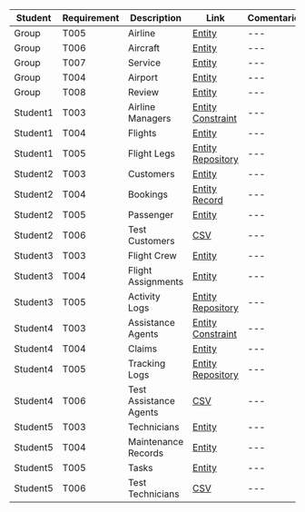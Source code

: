 | Student | Requirement | Description | Link | Comentario |
|---------|------------|-------------|------|------|
|    Group     |    T005        |    Airline         |  [Entity](https://github.com/DP2-C1-046/Acme-ANS-D02/blob/master/src/main/java/acme/entities/airlines/Airline.java)    | --- |
|   Group      |     T006       |      Aircraft       |   [Entity](https://github.com/DP2-C1-046/Acme-ANS-D02/blob/master/src/main/java/acme/entities/aircrafts/Aircraft.java)   |--- |
|   Group      |      T007      |       Service      |  [Entity](https://github.com/DP2-C1-046/Acme-ANS-D02/blob/master/src/main/java/acme/entities/services/Service.java)    |--- |
|    Group     |      T004      |      Airport       |  [Entity](https://github.com/DP2-C1-046/Acme-ANS-D02/blob/master/src/main/java/acme/entities/airports/Airport.java)    |--- |
|    Group     |      T008      |     Review        |  [Entity](https://github.com/DP2-C1-046/Acme-ANS-D02/blob/master/src/main/java/acme/entities/reviews/Review.java)    |--- |
|    Student1     |     T003       |     Airline Managers        |  [Entity](https://github.com/DP2-C1-046/Acme-ANS-D02/blob/master/src/main/java/acme/realms/AirlineManager.java)  [Constraint](https://github.com/DP2-C1-046/Acme-ANS-D02/blob/master/src/main/java/acme/constraints/AirlineManagerValidator.java)  |--- |
|   Student1      |      T004      |     Flights        |  [Entity](https://github.com/DP2-C1-046/Acme-ANS-D02/blob/master/src/main/java/acme/entities/flights/Flight.java)    |--- |
|    Student1     |     T005       |     Flight Legs        |  [Entity](https://github.com/DP2-C1-046/Acme-ANS-D02/blob/master/src/main/java/acme/entities/legs/Leg.java)  [Repository](https://github.com/DP2-C1-046/Acme-ANS-D02/blob/master/src/main/java/acme/entities/legs/LegRepository.java)    |--- |
|    Student2     |    T003        |     Customers        |  [Entity](https://github.com/DP2-C1-046/Acme-ANS-D02/blob/master/src/main/java/acme/realms/Customer.java)    |--- |
|    Student2     |    T004        |     Bookings        |  [Entity](https://github.com/DP2-C1-046/Acme-ANS-D02/blob/master/src/main/java/acme/entities/bookings/Booking.java) [Record](https://github.com/DP2-C1-046/Acme-ANS-D02/blob/master/src/main/java/acme/entities/bookings/BookingRecord.java)    |--- |
|    Student2     |     T005       |     Passenger        |   [Entity](https://github.com/DP2-C1-046/Acme-ANS-D02/blob/master/src/main/java/acme/entities/passengers/Passenger.java)   |--- |
|    Student2     |      T006      |      Test Customers       |  [CSV](https://github.com/DP2-C1-046/Acme-ANS-D02/blob/72db6630150e7037478a728e2189c2befe04055c/src/main/resources/WEB-INF/data/sample/customer.csv)    |--- |
|     Student3    |     T003       |     Flight Crew        |  [Entity](https://github.com/DP2-C1-046/Acme-ANS-D02/blob/master/src/main/java/acme/realms/FlightCrewMember.java)    |--- |
|   Student3      |      T004      |     Flight Assignments        |   [Entity](https://github.com/DP2-C1-046/Acme-ANS-D02/blob/master/src/main/java/acme/entities/assignments/FlightAssignment.java)   |--- |
|    Student3     |     T005       |      Activity Logs       |  [Entity](https://github.com/DP2-C1-046/Acme-ANS-D02/blob/master/src/main/java/acme/entities/activityLogs/ActivityLog.java) [Repository](https://github.com/DP2-C1-046/Acme-ANS-D02/blob/master/src/main/java/acme/entities/activityLogs/ActivityLogRepository.java)    |--- |
|     Student4    |      T003      |       Assistance Agents      |  [Entity](https://github.com/DP2-C1-046/Acme-ANS-D02/blob/master/src/main/java/acme/realms/AssistanceAgent.java) [Constraint](https://github.com/DP2-C1-046/Acme-ANS-D02/blob/master/src/main/java/acme/constraints/AssistanceAgentValidator.java)    |--- |
|    Student4     |     T004       |      Claims       |  [Entity](https://github.com/DP2-C1-046/Acme-ANS-D02/blob/master/src/main/java/acme/entities/claims/Claim.java)    |--- |
|    Student4     |      T005      |    Tracking Logs         |   [Entity](https://github.com/DP2-C1-046/Acme-ANS-D02/blob/master/src/main/java/acme/entities/claims/TrackingLog.java) [Repository](https://github.com/DP2-C1-046/Acme-ANS-D02/blob/master/src/main/java/acme/entities/claims/TrackingLogRepository.java)   |--- |
|    Student4     |     T006       |     Test Assistance Agents        |  [CSV](https://github.com/DP2-C1-046/Acme-ANS-D02/blob/master/src/main/resources/WEB-INF/data/sample/AssistanceAgent.csv)    |--- |
|    Student5     |     T003       |      Technicians       |   [Entity](https://github.com/DP2-C1-046/Acme-ANS-D02/blob/master/src/main/java/acme/entities/technicians/Technicians.java)   |--- |
|    Student5     |     T004       |       Maintenance Records      |   [Entity](https://github.com/DP2-C1-046/Acme-ANS-D02/blob/master/src/main/java/acme/entities/maintenaceRecords/MaintenanceRecords.java)   |--- |
|    Student5     |    T005        |       Tasks      |  [Entity](https://github.com/DP2-C1-046/Acme-ANS-D02/blob/master/src/main/java/acme/entities/tasks/Tasks.java)    |--- |
|     Student5    |     T006       |      Test Technicians       |  [CSV](https://github.com/DP2-C1-046/Acme-ANS-D02/blob/master/src/main/resources/WEB-INF/data/sample/technicians.csv)    |--- |

